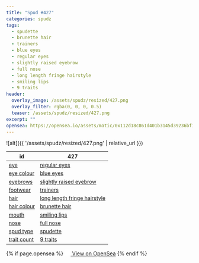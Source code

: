 ```yaml
---
title: "Spud #427"
categories: spudz
tags:
  - spudette
  - brunette hair
  - trainers
  - blue eyes
  - regular eyes
  - slightly raised eyebrow
  - full nose
  - long length fringe hairstyle
  - smiling lips
  - 9 traits
header:
  overlay_image: /assets/spudz/resized/427.png
  overlay_filter: rgba(0, 0, 0, 0.5)
  teaser: /assets/spudz/resized/427.png
excerpt: ""
opensea: https://opensea.io/assets/matic/0x112d18c861d401b3145d39236bf149f01e18beed/427
---
```

![alt]({{ '/assets/spudz/resized/427.png' | relative_url }})

| id | 427 |
|-|-|
| <a href="/traits/eye/#trait-type">eye</a> | <a href="/traits/eye/regular-eyes/1/#trait">regular eyes</a> |
| <a href="/traits/eye-colour/#trait-type">eye colour</a> | <a href="/traits/eye-colour/blue-eyes/1/#trait">blue eyes</a> |
| <a href="/traits/eyebrows/#trait-type">eyebrows</a> | <a href="/traits/eyebrows/slightly-raised-eyebrow/1/#trait">slightly raised eyebrow</a> |
| <a href="/traits/footwear/#trait-type">footwear</a> | <a href="/traits/footwear/trainers/1/#trait">trainers</a> |
| <a href="/traits/hair/#trait-type">hair</a> | <a href="/traits/hair/long-length-fringe-hairstyle/1/#trait">long length fringe hairstyle</a> |
| <a href="/traits/hair-colour/#trait-type">hair colour</a> | <a href="/traits/hair-colour/brunette-hair/1/#trait">brunette hair</a> |
| <a href="/traits/mouth/#trait-type">mouth</a> | <a href="/traits/mouth/smiling-lips/1/#trait">smiling lips</a> |
| <a href="/traits/nose/#trait-type">nose</a> | <a href="/traits/nose/full-nose/1/#trait">full nose</a> |
| <a href="/traits/spud-type/#trait-type">spud type</a> | <a href="/traits/spud-type/spudette/1/#trait">spudette</a> |
| <a href="/traits/trait-count/#trait-type">trait count</a> | <a href="/traits/trait-count/9-traits/1/#trait">9 traits</a> |

{% if page.opensea %}
<a href="{{page.opensea}}" class="btn btn--info" onclick="window.open(this.href, '_blank'); return false;"><img src="/assets/images/opensea.svg" width="16px"><span>  View on OpenSea</span></a>
{% endif %}
